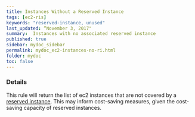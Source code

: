 ```yaml
---
title: Instances Without a Reserved Instance
tags: [ec2-ris]
keywords: "reserved-instance, unused"
last_updated: “November 3, 2017"
summary:  Instances with no associated reserved instance
published: true
sidebar: mydoc_sidebar
permalink: mydoc_ec2-instances-no-ri.html
folder: mydoc
toc: false
---
```


### Details  
This rule will return the list of ec2 instances that are not covered by a [reserved instance](http://docs.aws.amazon.com/AWSEC2/latest/UserGuide/ec2-reserved-instances.html). This may inform cost-saving measures, given the cost-saving capacity of reserved instances.
